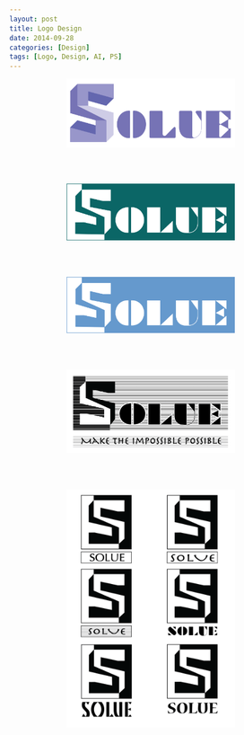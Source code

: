 ```yaml
---
layout: post
title: Logo Design
date: 2014-09-28
categories: [Design]
tags: [Logo, Design, AI, PS]
---
```


<div style="width: 300px; margin-left: auto; margin-right: auto;"><img src="/images/blogs/20140928-1.png" width="300px"/></div>

<br><br>

<div style="width: 300px; margin-left: auto; margin-right: auto;"><img src="/images/blogs/20140928-2.png" width="300px"/></div>

<br><br>

<div style="width: 300px; margin-left: auto; margin-right: auto;"><img src="/images/blogs/20140928-3.png" width="300px"/></div>

<br><br>

<div style="width: 300px; margin-left: auto; margin-right: auto;"><img src="/images/blogs/20140928-4.png" width="300px"/></div>

<br><br>

<div style="width: 300px; margin-left: auto; margin-right: auto;"><img src="/images/blogs/20140928-5.png" width="300px"/></div>

